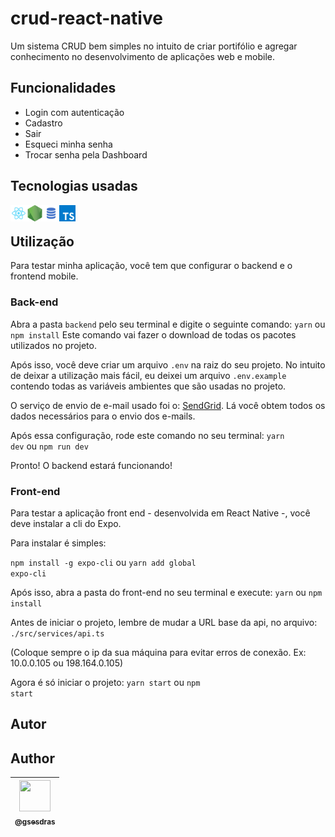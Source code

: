 # crud-react-native
Um sistema CRUD bem simples no intuito de criar portifólio e agregar conhecimento no desenvolvimento de aplicações web e mobile.

## Funcionalidades
- Login com autenticação
- Cadastro
- Sair
- Esqueci minha senha
- Trocar senha pela Dashboard 

## Tecnologias usadas
<img align="left" alt="React" width="26px" src="https://raw.githubusercontent.com/github/explore/80688e429a7d4ef2fca1e82350fe8e3517d3494d/topics/react/react.png" />
<img align="left" alt="Node.js" width="26px" src="https://raw.githubusercontent.com/github/explore/80688e429a7d4ef2fca1e82350fe8e3517d3494d/topics/nodejs/nodejs.png" />
<img align="left" alt="SQL" width="26px" src="https://raw.githubusercontent.com/github/explore/80688e429a7d4ef2fca1e82350fe8e3517d3494d/topics/sql/sql.png" />
<img align="left" alt="Typescript" width="26px" src="https://raw.githubusercontent.com/github/explore/78df643247d429f6cc873026c0622819ad797942/topics/typescript/typescript.png" />

<br/>


## Utilização
Para testar minha aplicação, você tem que configurar o backend e o frontend mobile.

### Back-end
Abra a pasta <code>backend</code> pelo seu terminal e digite o seguinte comando:
<code>yarn</code> ou <code>npm install</code>
Este comando vai fazer o download de todas os pacotes utilizados no projeto.

Após isso, você deve criar um arquivo <code>.env</code> na raiz do seu projeto.
No intuito de deixar a utilização mais fácil, eu deixei um arquivo <code>.env.example</code> contendo todas as variáveis ambientes que são usadas no projeto.

O serviço de envio de e-mail usado foi o: <a href="https://sendgrid.com/">SendGrid</a>. Lá você obtem todos os dados necessários para o envio dos e-mails.

Após essa configuração, rode este comando no seu terminal: <code>yarn dev</code> ou <code>npm run dev</code>

Pronto! O backend estará funcionando!

### Front-end

Para testar a aplicação front end - desenvolvida em React Native -, você deve instalar a cli do Expo.

Para instalar é simples:

<code>npm install -g expo-cli</code> ou <code>yarn add global expo-cli</code>

Após isso, abra a pasta do front-end no seu terminal e execute: <code>yarn</code> ou <code>npm install</code>

Antes de iniciar o projeto, lembre de mudar a URL base da api, no arquivo: <code>./src/services/api.ts</code>

(Coloque sempre o ip da sua máquina para evitar erros de conexão. Ex: 10.0.0.105 ou 198.164.0.105)

Agora é só iniciar o projeto: <code>yarn start</code> ou <code>npm start</code>

## Autor

## Author

| [<img width="50px" height="50px" src="https://avatars0.githubusercontent.com/u/43199901?s=460&v=4"><br><sub>@gsesdras</sub>](https://github.com/gsesdras) |
| :---: |
